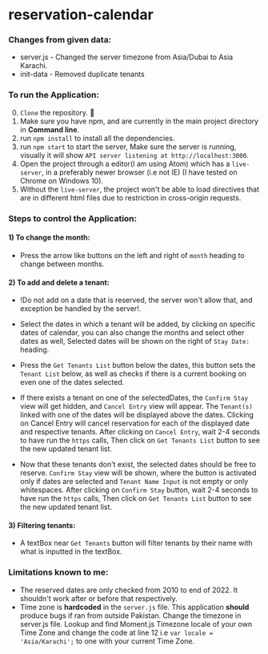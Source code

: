 # reservation-calendar

### **Changes from given data**: 
* server.js - Changed the server timezone from Asia/Dubai to Asia Karachi.
* init-data - Removed duplicate tenants 

### **To run the Application:**

0) `Clone` the repository. 🧔
1) Make sure you have npm, and are currently in the main project directory in **Command line**.
2) run `npm install` to install all the dependencies.
3) run `npm start` to start the server, Make sure the server is running, visually it will show `API server listening at http://localhost:3000`.
4) Open the project through a editor(I am using Atom) which has a `live-server`, in a preferably newer browser (i.e not IE) (I have tested on Chrome on Windows 10).
5) Without the `live-server`, the project won't be able to load directives that are in different html files due to restriction in cross-origin requests.


### **Steps to control the Application:**

#### 1) To change the month:

* Press the arrow like buttons on the left and right of `month` heading to change between months.

#### 2) To add and delete a tenant:

* !Do not add on a date that is reserved, the server won't allow that, and exception be handled by the server!.

* Select the dates in which a tenant will be added, by clicking on specific dates of calendar, you can also change the months and select other dates as well, Selected dates will be shown on the right of `Stay Date:` heading.

* Press the `Get Tenants List` button below the dates, this button sets the `Tenant List` below, as well as checks if there is a current booking on even one of the dates selected.

* If there exists a tenant on one of the selectedDates, the `Confirm Stay` view will get hidden, and `Cancel Entry` view will appear. The `Tenant(s)` linked with one of the dates will be displayed above the dates. Clicking on Cancel Entry will cancel reservation for each of the displayed date and respective tenants. After clicking on `Cancel Entry`, wait 2-4 seconds to have run the `https` calls, Then click on `Get Tenants List` button to see the new updated tenant list.

* Now that these tenants don't exist, the selected dates should be free to reserve. `Confirm Stay` view will be shown, where the button is activated only if dates are selected and `Tenant Name Input` is not empty or only whitespaces. After clicking on `Confirm Stay` button, wait 2-4 seconds to have run the `https` calls, Then click on `Get Tenants List` button to see the new updated tenant list.

#### 3) Filtering tenants:
*  A textBox near `Get Tenants` button will filter tenants by their name with what is inputted in the textBox.

### Limitations known to me:
* The reserved dates are only checked from 2010 to end of 2022. It shouldn't work after or before that respectively.
* Time zone is **hardcoded** in the `server.js` file. This application **should** produce bugs if ran from outside Pakistan. Change the timezone in server.js file. Lookup and find Moment.js Timezone locale of your own Time Zone and change the code at line 12 i.e `var locale = 'Asia/Karachi';` to one with your current Time Zone.

